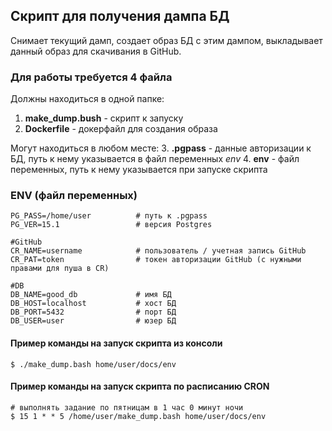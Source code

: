 ## Скрипт для получения дампа БД

Снимает текущий дамп, создает образ БД с этим дампом, выкладывает данный образ для скачивания в GitHub.

### Для работы требуется 4 файла ###

Должны находиться в одной папке:  
1.  **make_dump.bush** - скрипт к запуску
2. **Dockerfile** - докерфайл для создания образа  

Могут находиться в любом месте:
3. **.pgpass** - данные авторизации к БД, путь к нему указывается в файл переменных *env*
4. **env** - файл переменных, путь к нему указывается при запуске скрипта


### ENV (файл переменных) ###

```#Postgres
PG_PASS=/home/user          # путь к .pgpass
PG_VER=15.1                 # версия Postgres     

#GitHub
CR_NAME=username            # пользователь / учетная запись GitHub
CR_PAT=token                # токен авторизации GitHub (с нужными правами для пуша в CR)

#DB
DB_NAME=good_db             # имя БД
DB_HOST=localhost           # хост БД
DB_PORT=5432                # порт БД
DB_USER=user                # юзер БД
```

#### Пример команды на запуск скрипта из консоли ####

```aidl
$ ./make_dump.bash home/user/docs/env
```

#### Пример команды на запуск скрипта по расписанию CRON ####

```aidl
# выполнять задание по пятницам в 1 час 0 минут ночи
$ 15 1 * * 5 /home/user/make_dump.bash home/user/docs/env
```